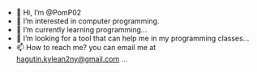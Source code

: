 - 👋 Hi, I’m @PomP02
- 👀 I’m interested in computer programming.
- 🌱 I’m currently learning programming...
- 💞️ I’m looking for a tool that can help me in my programming classes...
- 📫 How to reach me? you can email me at hagutin.kylean2ny@gmail.com ...

<!---
PomP02/PomP02 is a ✨ special ✨ repository because its `README.md` (this file) appears on your GitHub profile.
You can click the Preview link to take a look at your changes.
--->
